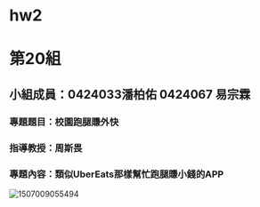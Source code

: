 # hw2
# 第20組
## 小組成員：0424033潘柏佑 0424067 易宗霖
### 專題題目：校園跑腿賺外快
### 指導教授：周斯畏
### 專題內容：類似UberEats那樣幫忙跑腿賺小錢的APP
![1507009055494](1507009055494.jpg)
